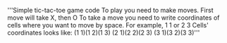 '''Simple tic-tac-toe game code
To play you need to make moves.
First move will take X, then O
To take a move you need to write coordinates of cells where you want to move by space. For example, 1 1 or 2 3
Cells' coordinates looks like:
(1 1)(1 2)(1 3)
(2 1)(2 2)(2 3)
(3 1)(3 2)(3 3)'''
